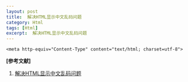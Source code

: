 ```yaml
---
layout: post
title:  解决HTML显示中文乱码问题
category: Html
tags: [Html]
excerpt:  解决HTML显示中文乱码问题
---
```


	<meta http-equiv="Content-Type" content="text/html; charset=utf-8">

**[参考文献]**

1. [解决HTML显示中文乱码问题](https://blog.csdn.net/qq_36318271/article/details/88679825 "解决HTML显示中文乱码问题")


